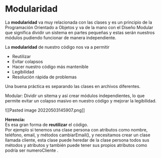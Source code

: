 # Modularidad
La **modularidad** va muy relacionada con las clases y es un principio de la Programación Orientado a Objetos y va de la mano con el Diseño Modular que significa dividir un sistema en partes pequeñas y estas serán nuestros módulos pudiendo funcionar de manera independiente.

La **modularidad** de nuestro código nos va a permitir

-   Reutilizar
-   Evitar colapsos
-   Hacer nuestro código más mantenible
-   Legibilidad
-   Resolución rápida de problemas

Una buena práctica es separando las clases en archivos diferentes.

Modular: Dividir un sitema y así crear módulos independientes, lo que permite evitar un colapso masivo en nuestro código y mejorar la legibilidad.

![[Pasted image 20220503145907.png]]

**Herencia:**  
Es esa gran forma de **reutilizar** el código.  
Por ejemplo si tenemos una clase persona con atributos como nombre, teléfono, email, y métodos cambiarEmail(), y necesitamos crear un clase llamada cliente, esta clase puede heredar de la clase persona todos sus métodos y atributos y también puede tener sus propios atributos como podría ser numeroCliente .